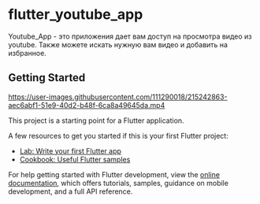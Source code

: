 # flutter_youtube_app

Youtube_App - это приложения дает вам доступ на просмотра видео из youtube. Также можете искать нужную вам видео и добавить на избранное.

## Getting Started
https://user-images.githubusercontent.com/111290018/215242863-aec6abf1-51e9-40d2-b48f-6ca8a49645da.mp4

This project is a starting point for a Flutter application.

A few resources to get you started if this is your first Flutter project:

- [Lab: Write your first Flutter app](https://docs.flutter.dev/get-started/codelab)
- [Cookbook: Useful Flutter samples](https://docs.flutter.dev/cookbook)

For help getting started with Flutter development, view the
[online documentation](https://docs.flutter.dev/), which offers tutorials,
samples, guidance on mobile development, and a full API reference.
